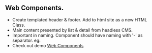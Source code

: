 ## Web Components.
- Create templated header & footer. Add to html site as a new HTML Class.
- Main content presented by list & detail from headless CMS.
- Important in naming. Component should have naming with '-' as separator. eg. <my-component>
- Check out demo
  [Web Components](https://github.com/mjakopec/components)
